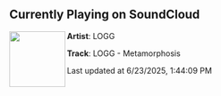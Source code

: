 ## Currently Playing on SoundCloud

[<img align="left" width="100" src="https://i1.sndcdn.com/artworks-JwfzbJrtedPZwvXV-Q8ayZg-t500x500.png">](https://soundcloud.com/ayyofree/logg-metamorphosis-1)

**Artist**: LOGG 

**Track**: LOGG - Metamorphosis

Last updated at 6/23/2025, 1:44:09 PM
